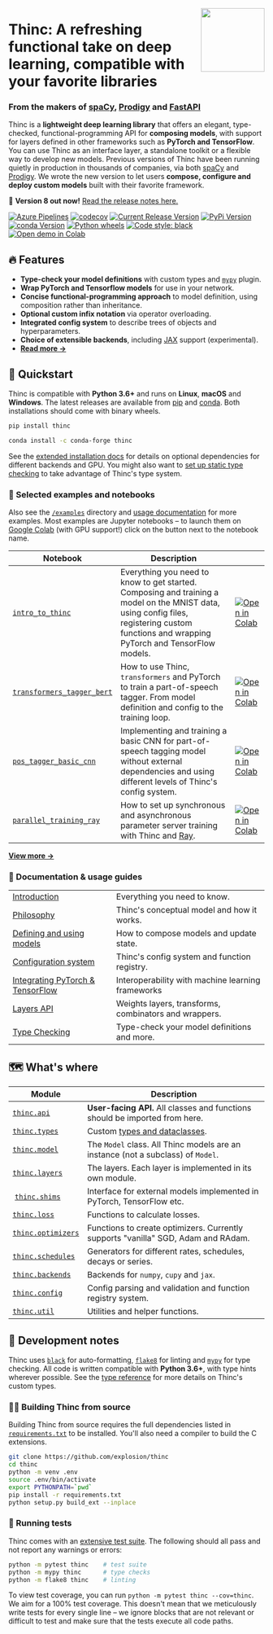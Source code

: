 <a href="https://explosion.ai"><img src="https://explosion.ai/assets/img/logo.svg" width="125" height="125" align="right" /></a>

# Thinc: A refreshing functional take on deep learning, compatible with your favorite libraries

### From the makers of [spaCy](https://spacy.io), [Prodigy](https://prodi.gy) and [FastAPI](https://fastapi.tiangolo.com)

Thinc is a **lightweight deep learning library** that offers an elegant,
type-checked, functional-programming API for **composing models**, with support
for layers defined in other frameworks such as **PyTorch and TensorFlow**. You
can use Thinc as an interface layer, a standalone toolkit or a flexible way to
develop new models. Previous versions of Thinc have been running quietly in
production in thousands of companies, via both [spaCy](https://spacy.io) and
[Prodigy](https://prodi.gy). We wrote the new version to let users **compose,
configure and deploy custom models** built with their favorite framework.

🔮 **Version 8 out now!** [Read the release notes here.](https://github.com/explosion/thinc/releases/)

[![Azure Pipelines](https://img.shields.io/azure-devops/build/explosion-ai/public/7/master.svg?logo=azure-pipelines&style=flat-square)](https://dev.azure.com/explosion-ai/public/_build?definitionId=7)
[![codecov](https://img.shields.io/codecov/c/gh/explosion/thinc?logo=codecov&logoColor=white&style=flat-square)](https://codecov.io/gh/explosion/thinc)
[![Current Release Version](https://img.shields.io/github/release/explosion/thinc.svg?style=flat-square&logo=github)](https://github.com/explosion/thinc/releases)
[![PyPi Version](https://img.shields.io/pypi/v/thinc.svg?style=flat-square&logo=pypi&logoColor=white)](https://pypi.python.org/pypi/thinc)
[![conda Version](https://img.shields.io/conda/vn/conda-forge/thinc.svg?style=flat-square&logo=conda-forge&logoColor=white)](https://anaconda.org/conda-forge/thinc)
[![Python wheels](https://img.shields.io/badge/wheels-%E2%9C%93-4c1.svg?longCache=true&style=flat-square&logo=python&logoColor=white)](https://github.com/explosion/wheelwright/releases)
[![Code style: black](https://img.shields.io/badge/code%20style-black-000000.svg?style=flat-square)](https://github.com/ambv/black)
[![Open demo in Colab][colab]][intro_to_thinc_colab]

## 🔥 Features

- **Type-check your model definitions** with custom types and [`mypy`](https://mypy.readthedocs.io/en/latest/) plugin.
- **Wrap PyTorch and Tensorflow models** for use in your network.
- **Concise functional-programming approach** to model definition, using composition rather than inheritance.
- **Optional custom infix notation** via operator overloading.
- **Integrated config system** to describe trees of objects and hyperparameters.
- **Choice of extensible backends**, including [JAX](https://github.com/google/jax) support (experimental).
- **[Read more &rarr;](https://thinc.ai/docs)**

## 🚀 Quickstart

Thinc is compatible with **Python 3.6+** and runs on **Linux**,
**macOS** and **Windows**. The latest releases are available from
[pip](https://pypi.python.org/pypi/thinc) and
[conda](https://anaconda.org/conda-forge/thinc). Both installations should come
with binary wheels.

```bash
pip install thinc
```

```bash
conda install -c conda-forge thinc
```

See the [extended installation docs](https://thinc.ai/docs/install#extended) for details on optional dependencies for different backends and GPU. You might also want to [set up static type checking](https://thinc.ai/docs/install#type-checking) to take advantage of Thinc's type system.

### 📓 Selected examples and notebooks

Also see the [`/examples`](examples) directory and [usage documentation](https://thinc.ai/docs) for more examples. Most examples are Jupyter notebooks – to launch them on [Google Colab](https://colab.research.google.com) (with GPU support!) click on the button next to the notebook name.

| Notebook                                               | Description                                                                                                                                                                                |                                                           |
| ------------------------------------------------------ | ------------------------------------------------------------------------------------------------------------------------------------------------------------------------------------------ | --------------------------------------------------------- |
| [`intro_to_thinc`][intro_to_thinc]                     | Everything you need to know to get started. Composing and training a model on the MNIST data, using config files, registering custom functions and wrapping PyTorch and TensorFlow models. | [![Open in Colab][colab]][intro_to_thinc_colab]           |
| [`transformers_tagger_bert`][transformers_tagger_bert] | How to use Thinc, `transformers` and PyTorch to train a part-of-speech tagger. From model definition and config to the training loop.                                                      | [![Open in Colab][colab]][transformers_tagger_bert_colab] |
| [`pos_tagger_basic_cnn`][pos_tagger_basic_cnn]         | Implementing and training a basic CNN for part-of-speech tagging model without external dependencies and using different levels of Thinc's config system.                                  | [![Open in Colab][colab]][pos_tagger_basic_cnn_colab]     |
| [`parallel_training_ray`][parallel_training_ray]       | How to set up synchronous and asynchronous parameter server training with Thinc and [Ray](https://ray.readthedocs.io/en/latest/).                                                          | [![Open in Colab][colab]][parallel_training_ray_colab]    |

**[View more &rarr;](examples)**

[colab]: colab-badge.svg
[intro_to_thinc]: examples/00_intro_to_thinc.ipynb
[intro_to_thinc_colab]: https://colab.research.google.com/github/explosion/thinc/examples/00_intro_to_thinc.ipynb
[transformers_tagger_bert]: examples/02_transformers_tagger_bert.ipynb
[transformers_tagger_bert_colab]: https://colab.research.google.com/github/explosion/thinc/examples/02_transformers_tagger_bert.ipynb
[pos_tagger_basic_cnn]: examples/03_pos_tagger_basic_cnn.ipynb
[pos_tagger_basic_cnn_colab]: https://colab.research.google.com/github/explosion/thinc/examples/03_pos_tagger_basic_cnn.ipynb
[parallel_training_ray]: examples/04_paralell_training_ray.ipynb
[parallel_training_ray_colab]: https://colab.research.google.com/github/explosion/thinc/examples/04_paralell_training_ray.ipynb

### 📖 Documentation & usage guides

|                                                                            |                                                       |
| -------------------------------------------------------------------------- | ----------------------------------------------------- |
| [Introduction](https://thinc.ai/docs)                                      | Everything you need to know.                          |
| [Philosophy](https://thinc.ai/docs/philosophy)                             | Thinc's conceptual model and how it works.            |
| [Defining and using models](https://thinc.ai/docs/usage-models)            | How to compose models and update state.               |  |
| [Configuration system](https://thinc.ai/docs/usage-config)                 | Thinc's config system and function registry.          |
| [Integrating PyTorch & TensorFlow](https://thinc.ai/docs/usage-frameworks) | Interoperability with machine learning frameworks     |
| [Layers API](https://thinc.ai/docs/api-layers)                             | Weights layers, transforms, combinators and wrappers. |
| [Type Checking](https://thinc.ai/usage-type-checking)                      | Type-check your model definitions and more.           |

## 🗺 What's where

| Module                                     | Description                                                                       |
| ------------------------------------------ | --------------------------------------------------------------------------------- |
| [`thinc.api`](thinc/api.py)                | **User-facing API.** All classes and functions should be imported from here.      |
| [`thinc.types`](thinc/types.py)            | Custom [types and dataclasses](https://thinc.ai/docs/api-types).                  |
| [`thinc.model`](thinc/model.py)            | The `Model` class. All Thinc models are an instance (not a subclass) of `Model`.  |
| [`thinc.layers`](thinc/layers)             | The layers. Each layer is implemented in its own module.                          |
|  [`thinc.shims`](thinc/shims)              | Interface for external models implemented in PyTorch, TensorFlow etc.             |
| [`thinc.loss`](thinc/loss.py)              | Functions to calculate losses.                                                    |
| [`thinc.optimizers`](thinc/optimizers.pyx) | Functions to create optimizers. Currently supports "vanilla" SGD, Adam and RAdam. |
| [`thinc.schedules`](thinc/schedules.py)    | Generators for different rates, schedules, decays or series.                      |
| [`thinc.backends`](thinc/backends.py)      | Backends for `numpy`, `cupy` and `jax`.                                           |
| [`thinc.config`](thinc/config.py)          | Config parsing and validation and function registry system.                       |
| [`thinc.util`](thinc/util.py)              | Utilities and helper functions.                                                   |

## 🐍 Development notes

Thinc uses [`black`](https://github.com/psf/black) for auto-formatting, [`flake8`](http://flake8.pycqa.org/en/latest/) for linting and [`mypy`](https://mypy.readthedocs.io/en/latest/) for type checking. All code is written compatible with **Python 3.6+**, with type hints wherever possible. See the [type reference](https://thinc.ai/docs/api-types) for more details on Thinc's custom types.

### 👷‍♀️ Building Thinc from source

Building Thinc from source requires the full dependencies listed in [`requirements.txt`](requirements.txt) to be installed. You'll also need a compiler to build the C extensions.

```bash
git clone https://github.com/explosion/thinc
cd thinc
python -m venv .env
source .env/bin/activate
export PYTHONPATH=`pwd`
pip install -r requirements.txt
python setup.py build_ext --inplace
```

### 🚦 Running tests

Thinc comes with an [extensive test suite](thinc/tests). The following should all pass and not report any warnings or errors:

```bash
python -m pytest thinc    # test suite
python -m mypy thinc      # type checks
python -m flake8 thinc    # linting
```

To view test coverage, you can run `python -m pytest thinc --cov=thinc`. We aim for a 100% test coverage. This doesn't mean that we meticulously write tests for every single line – we ignore blocks that are not relevant or difficult to test and make sure that the tests execute all code paths.
